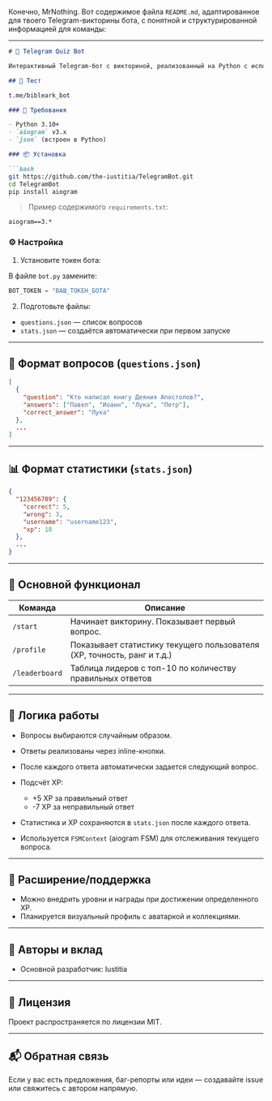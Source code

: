 Конечно, MrNothing. Вот содержимое файла `README.md`, адаптированное для твоего Telegram-викторины бота, с понятной и структурированной информацией для команды:

---

````markdown
# 🤖 Telegram Quiz Bot

Интерактивный Telegram-бот с викториной, реализованный на Python с использованием `aiogram`. Поддерживает случайные вопросы, автоматическую проверку ответов, статистику пользователей, таблицу лидеров и систему опыта (XP).

## 🚀 Тест

t.me/bibleark_bot

### 🔧 Требования

- Python 3.10+
- `aiogram` v3.x
- `json` (встроен в Python)

### 📦 Установка

```bash
git https://github.com/the-iustitia/TelegramBot.git
cd TelegramBot
pip install aiogram
````

> Пример содержимого `requirements.txt`:

```
aiogram==3.*
```

### ⚙️ Настройка

1. Установите токен бота:

В файле `bot.py` замените:

```python
BOT_TOKEN = "ВАШ_ТОКЕН_БОТА"
```

2. Подготовьте файлы:

* `questions.json` — список вопросов
* `stats.json` — создаётся автоматически при первом запуске

---

## 📄 Формат вопросов (`questions.json`)

```json
[
  {
    "question": "Кто написал книгу Деяния Апостолов?",
    "answers": ["Павел", "Иоанн", "Лука", "Петр"],
    "correct_answer": "Лука"
  },
  ...
]
```

---

## 📊 Формат статистики (`stats.json`)

```json
{
  "123456789": {
    "correct": 5,
    "wrong": 3,
    "username": "username123",
    "xp": 18
  },
  ...
}
```

---

## 🔑 Основной функционал

| Команда        | Описание                                                                |
| -------------- | ----------------------------------------------------------------------- |
| `/start`       | Начинает викторину. Показывает первый вопрос.                           |
| `/profile`     | Показывает статистику текущего пользователя (XP, точность, ранг и т.д.) |
| `/leaderboard` | Таблица лидеров с топ-10 по количеству правильных ответов               |

---

## 🧠 Логика работы

* Вопросы выбираются случайным образом.
* Ответы реализованы через inline-кнопки.
* После каждого ответа автоматически задается следующий вопрос.
* Подсчёт XP:

  * +5 XP за правильный ответ
  * -7 XP за неправильный ответ
* Статистика и XP сохраняются в `stats.json` после каждого ответа.
* Используется `FSMContext` (aiogram FSM) для отслеживания текущего вопроса.

---

## 🔁 Расширение/поддержка

* Можно внедрить уровни и награды при достижении определенного XP.
* Планируется визуальный профиль с аватаркой и коллекциями.

---

## 🤝 Авторы и вклад

* Основной разработчик: Iustitia

---

## 📜 Лицензия

Проект распространяется по лицензии MIT.

---

## 📬 Обратная связь

Если у вас есть предложения, баг-репорты или идеи — создавайте issue или свяжитесь с автором напрямую.
